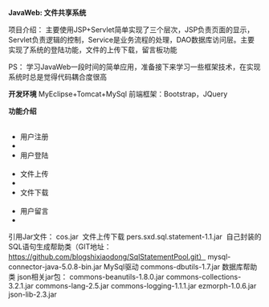 <b>JavaWeb: 文件共享系统</b>

项目介绍：
主要使用JSP+Servlet简单实现了三个层次，JSP负责页面的显示，Servlet负责逻辑的控制，Service是业务流程的处理，DAO数据库访问层。主要实现了系统的登陆功能，文件的上传下载，留言板功能

PS：
学习JavaWeb一段时间的简单应用，准备接下来学习一些框架技术，在实现系统时总是觉得代码耦合度很高

<b>开发环境</b>
MyEclipse+Tomcat+MySql
前端框架：Bootstrap，JQuery


<b>功能介绍</b>
<ul>
       <li>用户注册<li>
       <li>用户登陆</li>
       <li>文件上传<li>
       <li>文件下载</li>
       <li>用户留言<li>
</ul>


引用Jar文件：
cos.jar  文件上传下载
pers.sxd.sql.statement-1.1.jar  自己封装的SQL语句生成帮助类（GIT地址：https://github.com/blogshixiaodong/SqlStatementPool.git）
mysql-connector-java-5.0.8-bin.jar MySql驱动
commons-dbutils-1.7.jar 数据库帮助类
json相关jar包：
commons-beanutils-1.8.0.jar
commons-collections-3.2.1.jar
commons-lang-2.5.jar
commons-logging-1.1.1.jar
ezmorph-1.0.6.jar
json-lib-2.3.jar
